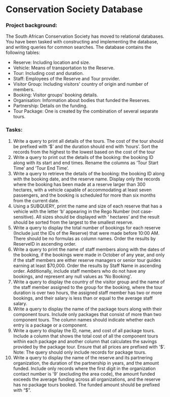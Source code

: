 # Conservation Society Database
### Project background: 
The South African Conservation Society has moved to relational databases. You have been tasked with constructing and implementing the database, and writing queries for common searches. The database contains the following tables:
- Reserve: Including location and size.
- Vehicle: Means of transportation to the Reserve.
- Tour: Including cost and duration.
- Staff: Employees of the Reserve and Tour provider.
- Visitor Group: Including visitors' country of origin and number of members.
- Booking: Visitor groups' booking details.
- Organisation: Information about bodies that funded the Reserves.
- Partnership: Details on the funding.
- Tour Package: One is created by the combination of several separate tours.

### Tasks:
1. Write	a	query	to	print	all	details	of	the	tours.	The	cost	of	the	tour	should	be	prefixed	with ‘$’	and	the	duration should	end	with ‘hours’.	Sort	the	records	from	the	highest	to	the lowest based	on	the	cost	of	the	tour
2. Write	a	query	to	print	out	the	details	of	the	booking:	the	booking	ID	along	with	its	start	and	end	times.	Rename	the	columns	as	‘Tour	Start	Time’	and	‘Tour	End	Time’.
3. Write	a	query	to	retrieve	the	details	of	the	booking:	the	booking	ID	along	with	the	booking	date, and	the	reserve	name.	Display	only	the	records	where	the	booking	has	been	made	at	a reserve larger than	 300	 hectares,	 with a vehicle capable of accommodating at least	seven passengers,	 and the booking is scheduled for more than six months from the	current	date.
4. Using	a	SUBQUERY,	print	the	name	and	size	of	each	reserve	that	has	a	vehicle	with	the	letter	‘b’	appearing	in	the	Rego	Number	(not	case-sensitive).	All	sizes	should	be	displayed	with	‘	hectares’	and	the	result	should	be	sorted	from	the	largest	to	the	smallest reserve.
5. Write	a	query	to	display	the	total	number	of	bookings	for	each	reserve	(Include	just	the	IDs	of the	Reserve) that	were	made	before	10:00	AM.	There	should	be	no formulas	as	column	names.	Order	the	results	by	ReserveID	in	ascending	order.
6. Write	a	query	to	print	the	name	of	staff	members	along	with	the	dates	of	the	booking,	if	the	bookings	were	made	in	October	of	any	year,	and	only	if	the	staff	members	are	either	reserve	managers	or	senior tour	guides	earning	at	least	 $70,000.	Order the results	by	Staff	Name	in	ascending	order. Additionally,	include	staff	members	who	do	not	have	any	bookings,	and	represent	any	null	values	as	'No	Booking'.
7. Write	a	query	to	display	the	country	of	the	visitor	group	and	the	name	of	the	staff	member	assigned to the	group for the	booking,	where the tour	duration	is	over two	hours,	 the	assigned	staff	member	has	two	or	more	bookings,	and	their	salary	is	less	than	or	equal	to	the	average	staff	salary.
8. Write	a	query	to	display	the	name	of	the package	tours	along	with	their	component	tours.	Include	only	packages	that	consist	of	more	than	two	component	tours.	The	column	names	should	indicate	whether	each	entry	is	a	package	or	a	component.
9. Write	a	query	to	display	the	ID,	name,	and	cost	of	all	package	tours.	Include	a	column	that	shows	the	total	cost	of	all	the	component	tours	within	each	package	and	another	column	that calculates the savings provided by the package tour.	 Ensure that all prices are	prefixed	with	'$’.	Note:	The	query	should	only	include	records	for	package	tours.
10. Write a query to display the name of the reserve and	its partnering	organization,	 the	duration	of	the	partnership	in	years,	and	the	amount	funded.	Include	only	records	where	the first digit	in the	organization contact	number	is	 '9'	 (excluding the area code),	 the	amount	funded	exceeds	the	average	funding	across	all	organizations,	and	the	reserve	has	no	package	tours	booked.	The	funded	amount	should	be	prefixed	with	“$”.
